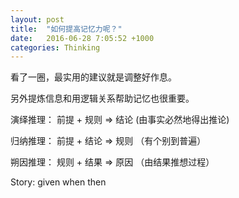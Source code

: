 ```yaml
---
layout: post
title:  "如何提高记忆力呢？"
date:   2016-06-28 7:05:52 +1000
categories: Thinking
---
```


看了一圈，最实用的建议就是调整好作息。

另外提炼信息和用逻辑关系帮助记忆也很重要。

演绎推理： 前提 + 规则 => 结论 (由事实必然地得出推论)

归纳推理： 前提 + 结论 => 规则 （有个别到普遍）

朔因推理： 规则 + 结果 => 原因 （由结果推想过程）

Story: given when then

